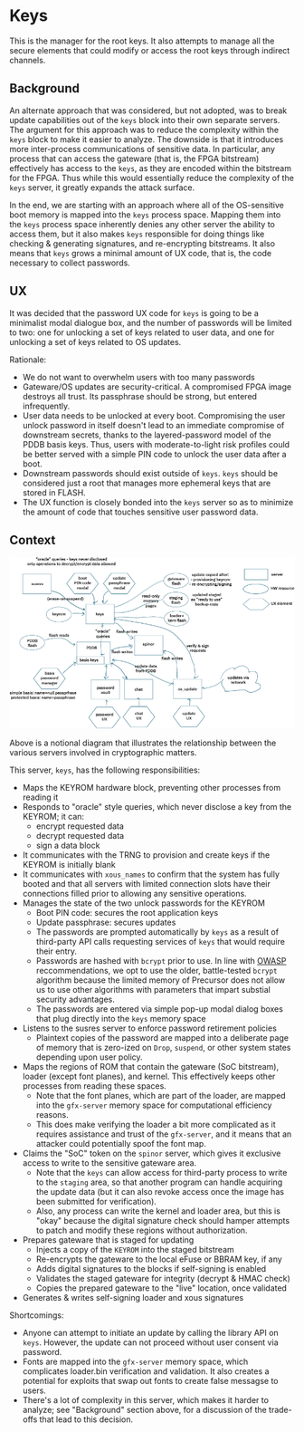 # Keys

This is the manager for the root keys. It also attempts to manage all the secure elements that could modify or access the root keys through indirect channels.

## Background
An alternate approach that was considered, but not adopted, was to break update capabilities out of the `keys` block into their own
separate servers. The argument for this approach was to reduce the complexity within the `keys` block to make it easier to analyze.
The downside is that it introduces more inter-process communications of sensitive data. In particular, any process that can access the gateware (that is, the FPGA bitstream) effectively has access to the `keys`, as they are encoded within the bitstream for the FPGA. Thus while this would essentially reduce the complexity of the `keys` server, it greatly expands the attack surface.

In the end, we are starting with an approach where all of the OS-sensitive boot memory is mapped into the `keys` process space. Mapping them into the `keys` process space inherently denies any other server the ability to access them, but it also makes `keys` responsible for doing things like checking & generating signatures, and re-encrypting bitstreams. It also means that `keys` grows a minimal amount of UX code, that is, the code necessary to collect passwords.

## UX

It was decided that the password UX code for `keys` is going to be a minimalist modal dialogue box, and the number of passwords will be limited to two: one for unlocking a set of keys related to user data, and one for unlocking a set of keys related to OS updates.

Rationale:
 - We do not want to overwhelm users with too many passwords
 - Gateware/OS updates are security-critical. A compromised FPGA image destroys all trust. Its passphrase should be strong, but entered infrequently.
 - User data needs to be unlocked at every boot. Compromising the user unlock password in itself doesn't lead to an immediate compromise of downstream secrets, thanks to the layered-password model of the PDDB basis keys. Thus, users with moderate-to-light risk profiles could be better served with a simple PIN code to unlock the user data after a boot.
 - Downstream passwords should exist outside of `keys`. `keys` should be considered just a root that manages more ephemeral keys that are stored in FLASH.
 - The UX function is closely bonded into the `keys` server so as to minimize the amount of code that touches sensitive user password data.

## Context

![diagram of the key roadmap](key_roadmap.png)

Above is a notional diagram that illustrates the relationship between the various servers involved in cryptographic matters.

This server, `keys`, has the following responsibilities:
 - Maps the KEYROM hardware block, preventing other processes from reading it
 - Responds to "oracle" style queries, which never disclose a key from the KEYROM; it can:
    - encrypt requested data
    - decrypt requested data
    - sign a data block
 - It communicates with the TRNG to provision and create keys if the KEYROM is initially blank
 - It communicates with `xous_names` to confirm that the system has fully booted and that all servers with limited connection slots have their connections filled prior to allowing any sensitive operations.
 - Manages the state of the two unlock passwords for the KEYROM
   - Boot PIN code: secures the root application keys
   - Update passphrase: secures updates
   - The passwords are prompted automatically by `keys` as a result of third-party API calls requesting services of `keys` that would require their entry.
   - Passwords are hashed with `bcrypt` prior to use. In line with [OWASP](https://cheatsheetseries.owasp.org/cheatsheets/Password_Storage_Cheat_Sheet.html) reccommendations, we opt to use the older, battle-tested `bcrypt` algorithm because the limited memory of Precursor does not allow us to use other algorithms with parameters that impart substial security advantages.
   - The passwords are entered via simple pop-up modal dialog boxes that plug directly into the `keys` memory space
 - Listens to the susres server to enforce password retirement policies
   - Plaintext copies of the password are mapped into a deliberate page of memory that is zero-ized on `Drop`, `suspend`, or other system states depending upon user policy.
 - Maps the regions of ROM that contain the gateware (SoC bitstream), loader (except font planes), and kernel. This effectively keeps other processes from reading these spaces.
   - Note that the font planes, which are part of the loader, are mapped into the `gfx-server` memory space for computational efficiency reasons.
   - This does make verifying the loader a bit more complicated as it requires assistance and trust of the `gfx-server`, and it means that an attacker could potentially spoof the font map.
 - Claims the "SoC" token on the `spinor` server, which gives it exclusive access to write to the sensitive gateware area.
   - Note that the `keys` can allow access for third-party process to write to the `staging` area, so that another program can handle acquiring the update data (but it can also revoke access once the image has been submitted for verification).
   - Also, any process can write the kernel and loader area, but this is "okay" because the digital signature check should hamper attempts to patch and modify these regions without authorization.
 - Prepares gateware that is staged for updating
   - Injects a copy of the `KEYROM` into the staged bitstream
   - Re-encrypts the gateware to the local eFuse or BBRAM key, if any
   - Adds digital signatures to the blocks if self-signing is enabled
   - Validates the staged gateware for integrity (decrypt & HMAC check)
   - Copies the prepared gateware to the "live" location, once validated
 - Generates & writes self-signing loader and xous signatures

Shortcomings:
 - Anyone can attempt to initiate an update by calling the library API on `keys`. However, the update can not proceed without user consent via password.
 - Fonts are mapped into the `gfx-server` memory space, which complicates loader.bin verification and validation. It also creates a potential for exploits that swap out fonts to create false messagse to users.
 - There's a lot of complexity in this server, which makes it harder to analyze; see "Background" section above, for a discussion of the trade-offs that lead to this decision.

